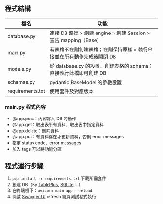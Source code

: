 ## 程式結構
|檔名|功能|
|-----|-----|
|database.py|連接 DB 路徑 > 創建 engine > 創建 Session > 宣告 mapping（Base）|
|main.py|若表格不在則創建表格；在則保持原樣 > 執行串接並在所有動作完成後關閉 DB|
|models.py|從 database.py 的設置，創建表格的 schema；直接執行此檔即可創建 DB|
|schemas.py|pydantic BaseModel 的參數設置|
|requirements.txt|使用套件及對應版本|

### main.py 程式內容
* @app.post：內容寫入 DB 的動作
* @app.get：取出表所有資料、取出表中指定資料
* @app.delete：刪除資料
* @app.put：有資料存在才更新資料，否則 error messages
* 指定 status code、error messages
* 加入 tags 可以將功能分區

## 程式運行步驟
1. `pip install -r requirements.txt` 下載所需套件
2. 創建 DB（By [TablePlus](https://github.com/yuning-lin/EnvironmentSetup/tree/main/TablePlus), [SQLite](https://github.com/yuning-lin/EnvironmentSetup/tree/main/SQLite),...）
3. 在終端機下：`uvicorn main:app --reload`
4. 開啟 [Swagger UI](http://127.0.0.1:8000/docs) refresh 網頁測試程式執行
